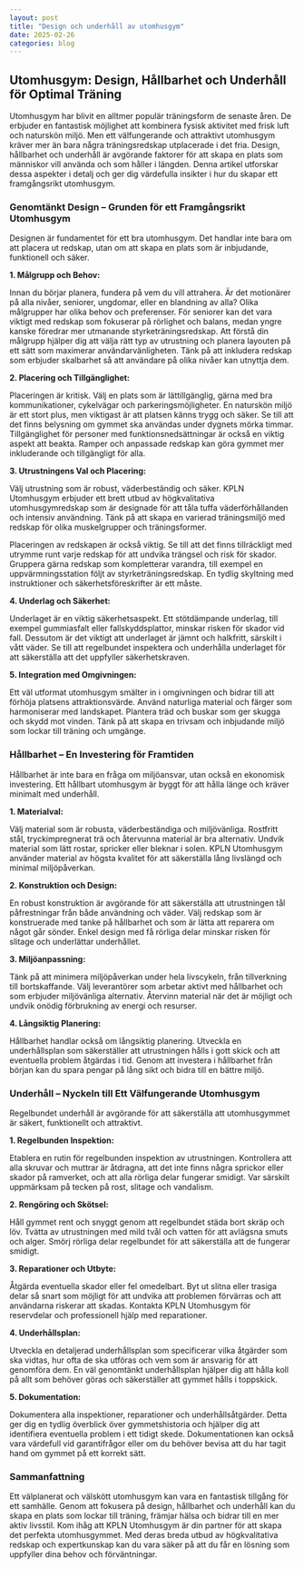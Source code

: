 ```yaml
---
layout: post
title: "Design och underhåll av utomhusgym"
date: 2025-02-26
categories: blog
---
```


## Utomhusgym: Design, Hållbarhet och Underhåll för Optimal Träning

Utomhusgym har blivit en alltmer populär träningsform de senaste åren. De erbjuder en fantastisk möjlighet att kombinera fysisk aktivitet med frisk luft och naturskön miljö. Men ett välfungerande och attraktivt utomhusgym kräver mer än bara några träningsredskap utplacerade i det fria. Design, hållbarhet och underhåll är avgörande faktorer för att skapa en plats som människor vill använda och som håller i längden. Denna artikel utforskar dessa aspekter i detalj och ger dig värdefulla insikter i hur du skapar ett framgångsrikt utomhusgym.

### Genomtänkt Design – Grunden för ett Framgångsrikt Utomhusgym

Designen är fundamentet för ett bra utomhusgym. Det handlar inte bara om att placera ut redskap, utan om att skapa en plats som är inbjudande, funktionell och säker.

**1. Målgrupp och Behov:**

Innan du börjar planera, fundera på vem du vill attrahera. Är det motionärer på alla nivåer, seniorer, ungdomar, eller en blandning av alla? Olika målgrupper har olika behov och preferenser. För seniorer kan det vara viktigt med redskap som fokuserar på rörlighet och balans, medan yngre kanske föredrar mer utmanande styrketräningsredskap. Att förstå din målgrupp hjälper dig att välja rätt typ av utrustning och planera layouten på ett sätt som maximerar användarvänligheten. Tänk på att inkludera redskap som erbjuder skalbarhet så att användare på olika nivåer kan utnyttja dem.

**2. Placering och Tillgänglighet:**

Placeringen är kritisk. Välj en plats som är lättillgänglig, gärna med bra kommunikationer, cykelvägar och parkeringsmöjligheter. En naturskön miljö är ett stort plus, men viktigast är att platsen känns trygg och säker. Se till att det finns belysning om gymmet ska användas under dygnets mörka timmar. Tillgänglighet för personer med funktionsnedsättningar är också en viktig aspekt att beakta. Ramper och anpassade redskap kan göra gymmet mer inkluderande och tillgängligt för alla.

**3. Utrustningens Val och Placering:**

Välj utrustning som är robust, väderbeständig och säker. KPLN Utomhusgym erbjuder ett brett utbud av högkvalitativa utomhusgymredskap som är designade för att tåla tuffa väderförhållanden och intensiv användning. Tänk på att skapa en varierad träningsmiljö med redskap för olika muskelgrupper och träningsformer.

Placeringen av redskapen är också viktig. Se till att det finns tillräckligt med utrymme runt varje redskap för att undvika trängsel och risk för skador. Gruppera gärna redskap som kompletterar varandra, till exempel en uppvärmningsstation följt av styrketräningsredskap. En tydlig skyltning med instruktioner och säkerhetsföreskrifter är ett måste.

**4. Underlag och Säkerhet:**

Underlaget är en viktig säkerhetsaspekt. Ett stötdämpande underlag, till exempel gummiasfalt eller fallskyddsplattor, minskar risken för skador vid fall. Dessutom är det viktigt att underlaget är jämnt och halkfritt, särskilt i vått väder. Se till att regelbundet inspektera och underhålla underlaget för att säkerställa att det uppfyller säkerhetskraven.

**5. Integration med Omgivningen:**

Ett väl utformat utomhusgym smälter in i omgivningen och bidrar till att förhöja platsens attraktionsvärde. Använd naturliga material och färger som harmoniserar med landskapet. Plantera träd och buskar som ger skugga och skydd mot vinden. Tänk på att skapa en trivsam och inbjudande miljö som lockar till träning och umgänge.

### Hållbarhet – En Investering för Framtiden

Hållbarhet är inte bara en fråga om miljöansvar, utan också en ekonomisk investering. Ett hållbart utomhusgym är byggt för att hålla länge och kräver minimalt med underhåll.

**1. Materialval:**

Välj material som är robusta, väderbeständiga och miljövänliga. Rostfritt stål, tryckimpregnerat trä och återvunna material är bra alternativ. Undvik material som lätt rostar, spricker eller bleknar i solen.  KPLN Utomhusgym använder material av högsta kvalitet för att säkerställa lång livslängd och minimal miljöpåverkan.

**2. Konstruktion och Design:**

En robust konstruktion är avgörande för att säkerställa att utrustningen tål påfrestningar från både användning och väder. Välj redskap som är konstruerade med tanke på hållbarhet och som är lätta att reparera om något går sönder. Enkel design med få rörliga delar minskar risken för slitage och underlättar underhållet.

**3. Miljöanpassning:**

Tänk på att minimera miljöpåverkan under hela livscykeln, från tillverkning till bortskaffande. Välj leverantörer som arbetar aktivt med hållbarhet och som erbjuder miljövänliga alternativ. Återvinn material när det är möjligt och undvik onödig förbrukning av energi och resurser.

**4. Långsiktig Planering:**

Hållbarhet handlar också om långsiktig planering. Utveckla en underhållsplan som säkerställer att utrustningen hålls i gott skick och att eventuella problem åtgärdas i tid. Genom att investera i hållbarhet från början kan du spara pengar på lång sikt och bidra till en bättre miljö.

### Underhåll – Nyckeln till Ett Välfungerande Utomhusgym

Regelbundet underhåll är avgörande för att säkerställa att utomhusgymmet är säkert, funktionellt och attraktivt.

**1. Regelbunden Inspektion:**

Etablera en rutin för regelbunden inspektion av utrustningen. Kontrollera att alla skruvar och muttrar är åtdragna, att det inte finns några sprickor eller skador på ramverket, och att alla rörliga delar fungerar smidigt. Var särskilt uppmärksam på tecken på rost, slitage och vandalism.

**2. Rengöring och Skötsel:**

Håll gymmet rent och snyggt genom att regelbundet städa bort skräp och löv. Tvätta av utrustningen med mild tvål och vatten för att avlägsna smuts och alger. Smörj rörliga delar regelbundet för att säkerställa att de fungerar smidigt.

**3. Reparationer och Utbyte:**

Åtgärda eventuella skador eller fel omedelbart. Byt ut slitna eller trasiga delar så snart som möjligt för att undvika att problemen förvärras och att användarna riskerar att skadas. Kontakta KPLN Utomhusgym för reservdelar och professionell hjälp med reparationer.

**4. Underhållsplan:**

Utveckla en detaljerad underhållsplan som specificerar vilka åtgärder som ska vidtas, hur ofta de ska utföras och vem som är ansvarig för att genomföra dem. En väl genomtänkt underhållsplan hjälper dig att hålla koll på allt som behöver göras och säkerställer att gymmet hålls i toppskick.

**5. Dokumentation:**

Dokumentera alla inspektioner, reparationer och underhållsåtgärder. Detta ger dig en tydlig överblick över gymmetshistoria och hjälper dig att identifiera eventuella problem i ett tidigt skede. Dokumentationen kan också vara värdefull vid garantifrågor eller om du behöver bevisa att du har tagit hand om gymmet på ett korrekt sätt.

### Sammanfattning

Ett välplanerat och välskött utomhusgym kan vara en fantastisk tillgång för ett samhälle. Genom att fokusera på design, hållbarhet och underhåll kan du skapa en plats som lockar till träning, främjar hälsa och bidrar till en mer aktiv livsstil. Kom ihåg att KPLN Utomhusgym är din partner för att skapa det perfekta utomhusgymmet. Med deras breda utbud av högkvalitativa redskap och expertkunskap kan du vara säker på att du får en lösning som uppfyller dina behov och förväntningar.
